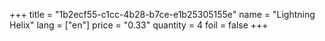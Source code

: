 +++
title = "1b2ecf55-c1cc-4b28-b7ce-e1b25305155e"
name = "Lightning Helix"
lang = ["en"]
price = "0.33"
quantity = 4
foil = false
+++
